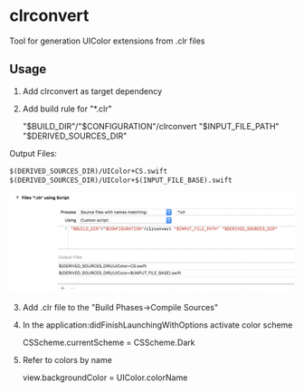 # clrconvert
Tool for generation UIColor extensions from .clr files

## Usage
1. Add clrconvert as target dependency
2. Add build rule for "*.clr"

	"$BUILD_DIR"/"$CONFIGURATION"/clrconvert "$INPUT_FILE_PATH" "$DERIVED_SOURCES_DIR"

Output Files:

	$(DERIVED_SOURCES_DIR)/UIColor+CS.swift
	$(DERIVED_SOURCES_DIR)/UIColor+$(INPUT_FILE_BASE).swift

![buildRule](https://github.com/mrdepth/clrconvert/blob/master/buildRule.png)

3. Add .clr file to the "Build Phases->Compile Sources"
4. In the application:didFinishLaunchingWithOptions activate color scheme

	CSScheme.currentScheme = CSScheme.Dark

5. Refer to colors by name

	view.backgroundColor = UIColor.colorName
